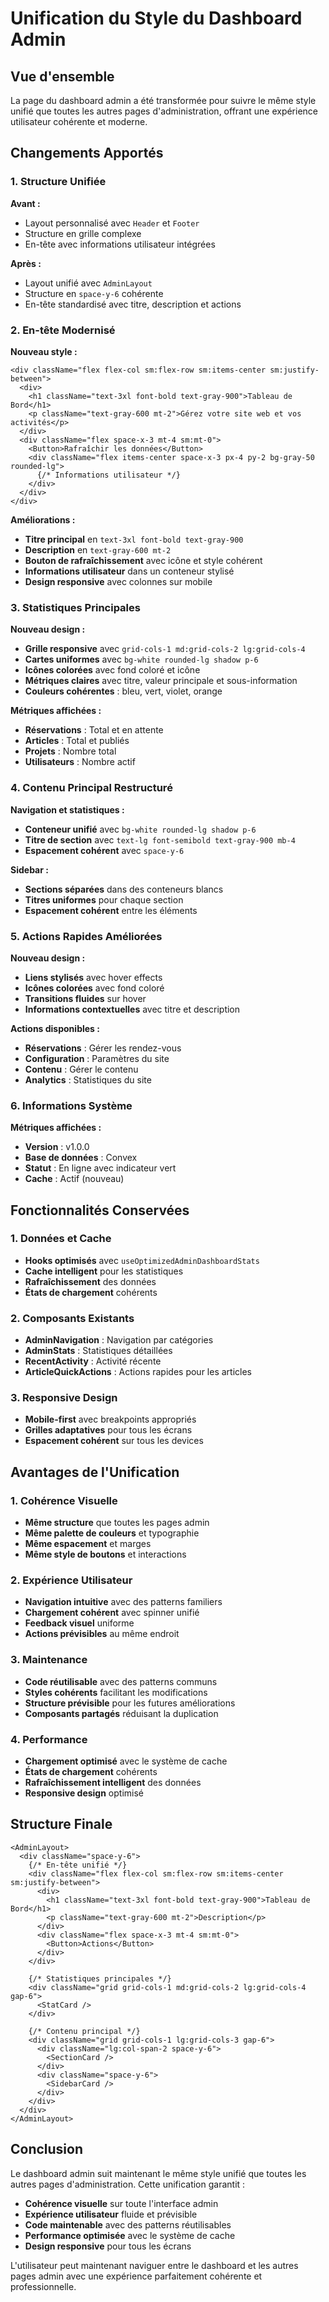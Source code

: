 # Unification du Style du Dashboard Admin

## Vue d'ensemble

La page du dashboard admin a été transformée pour suivre le même style unifié que toutes les autres pages d'administration, offrant une expérience utilisateur cohérente et moderne.

## Changements Apportés

### 1. Structure Unifiée

**Avant :**
- Layout personnalisé avec `Header` et `Footer`
- Structure en grille complexe
- En-tête avec informations utilisateur intégrées

**Après :**
- Layout unifié avec `AdminLayout`
- Structure en `space-y-6` cohérente
- En-tête standardisé avec titre, description et actions

### 2. En-tête Modernisé

**Nouveau style :**
```tsx
<div className="flex flex-col sm:flex-row sm:items-center sm:justify-between">
  <div>
    <h1 className="text-3xl font-bold text-gray-900">Tableau de Bord</h1>
    <p className="text-gray-600 mt-2">Gérez votre site web et vos activités</p>
  </div>
  <div className="flex space-x-3 mt-4 sm:mt-0">
    <Button>Rafraîchir les données</Button>
    <div className="flex items-center space-x-3 px-4 py-2 bg-gray-50 rounded-lg">
      {/* Informations utilisateur */}
    </div>
  </div>
</div>
```

**Améliorations :**
- **Titre principal** en `text-3xl font-bold text-gray-900`
- **Description** en `text-gray-600 mt-2`
- **Bouton de rafraîchissement** avec icône et style cohérent
- **Informations utilisateur** dans un conteneur stylisé
- **Design responsive** avec colonnes sur mobile

### 3. Statistiques Principales

**Nouveau design :**
- **Grille responsive** avec `grid-cols-1 md:grid-cols-2 lg:grid-cols-4`
- **Cartes uniformes** avec `bg-white rounded-lg shadow p-6`
- **Icônes colorées** avec fond coloré et icône
- **Métriques claires** avec titre, valeur principale et sous-information
- **Couleurs cohérentes** : bleu, vert, violet, orange

**Métriques affichées :**
- **Réservations** : Total et en attente
- **Articles** : Total et publiés
- **Projets** : Nombre total
- **Utilisateurs** : Nombre actif

### 4. Contenu Principal Restructuré

**Navigation et statistiques :**
- **Conteneur unifié** avec `bg-white rounded-lg shadow p-6`
- **Titre de section** avec `text-lg font-semibold text-gray-900 mb-4`
- **Espacement cohérent** avec `space-y-6`

**Sidebar :**
- **Sections séparées** dans des conteneurs blancs
- **Titres uniformes** pour chaque section
- **Espacement cohérent** entre les éléments

### 5. Actions Rapides Améliorées

**Nouveau design :**
- **Liens stylisés** avec hover effects
- **Icônes colorées** avec fond coloré
- **Transitions fluides** sur hover
- **Informations contextuelles** avec titre et description

**Actions disponibles :**
- **Réservations** : Gérer les rendez-vous
- **Configuration** : Paramètres du site
- **Contenu** : Gérer le contenu
- **Analytics** : Statistiques du site

### 6. Informations Système

**Métriques affichées :**
- **Version** : v1.0.0
- **Base de données** : Convex
- **Statut** : En ligne avec indicateur vert
- **Cache** : Actif (nouveau)

## Fonctionnalités Conservées

### 1. Données et Cache
- **Hooks optimisés** avec `useOptimizedAdminDashboardStats`
- **Cache intelligent** pour les statistiques
- **Rafraîchissement** des données
- **États de chargement** cohérents

### 2. Composants Existants
- **AdminNavigation** : Navigation par catégories
- **AdminStats** : Statistiques détaillées
- **RecentActivity** : Activité récente
- **ArticleQuickActions** : Actions rapides pour les articles

### 3. Responsive Design
- **Mobile-first** avec breakpoints appropriés
- **Grilles adaptatives** pour tous les écrans
- **Espacement cohérent** sur tous les devices

## Avantages de l'Unification

### 1. Cohérence Visuelle
- **Même structure** que toutes les pages admin
- **Même palette de couleurs** et typographie
- **Même espacement** et marges
- **Même style de boutons** et interactions

### 2. Expérience Utilisateur
- **Navigation intuitive** avec des patterns familiers
- **Chargement cohérent** avec spinner unifié
- **Feedback visuel** uniforme
- **Actions prévisibles** au même endroit

### 3. Maintenance
- **Code réutilisable** avec des patterns communs
- **Styles cohérents** facilitant les modifications
- **Structure prévisible** pour les futures améliorations
- **Composants partagés** réduisant la duplication

### 4. Performance
- **Chargement optimisé** avec le système de cache
- **États de chargement** cohérents
- **Rafraîchissement intelligent** des données
- **Responsive design** optimisé

## Structure Finale

```tsx
<AdminLayout>
  <div className="space-y-6">
    {/* En-tête unifié */}
    <div className="flex flex-col sm:flex-row sm:items-center sm:justify-between">
      <div>
        <h1 className="text-3xl font-bold text-gray-900">Tableau de Bord</h1>
        <p className="text-gray-600 mt-2">Description</p>
      </div>
      <div className="flex space-x-3 mt-4 sm:mt-0">
        <Button>Actions</Button>
      </div>
    </div>

    {/* Statistiques principales */}
    <div className="grid grid-cols-1 md:grid-cols-2 lg:grid-cols-4 gap-6">
      <StatCard />
    </div>

    {/* Contenu principal */}
    <div className="grid grid-cols-1 lg:grid-cols-3 gap-6">
      <div className="lg:col-span-2 space-y-6">
        <SectionCard />
      </div>
      <div className="space-y-6">
        <SidebarCard />
      </div>
    </div>
  </div>
</AdminLayout>
```

## Conclusion

Le dashboard admin suit maintenant le même style unifié que toutes les autres pages d'administration. Cette unification garantit :

- **Cohérence visuelle** sur toute l'interface admin
- **Expérience utilisateur** fluide et prévisible
- **Code maintenable** avec des patterns réutilisables
- **Performance optimisée** avec le système de cache
- **Design responsive** pour tous les écrans

L'utilisateur peut maintenant naviguer entre le dashboard et les autres pages admin avec une expérience parfaitement cohérente et professionnelle.

